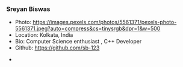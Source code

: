 ### Sreyan Biswas
- Photo: https://images.pexels.com/photos/5561371/pexels-photo-5561371.jpeg?auto=compress&cs=tinysrgb&dpr=1&w=500
- Location: Kolkata, India
- Bio: Computer Science enthusiast , C++ Developer
- Github: https://github.com/sb-123
*
